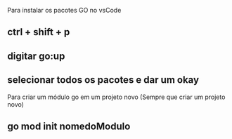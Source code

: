 Para instalar os pacotes GO no vsCode

## ctrl + shift + p

## digitar go:up

## selecionar todos os pacotes e dar um okay

Para criar um módulo go em um projeto novo (Sempre que criar um projeto novo)

## go mod init nomedoModulo
